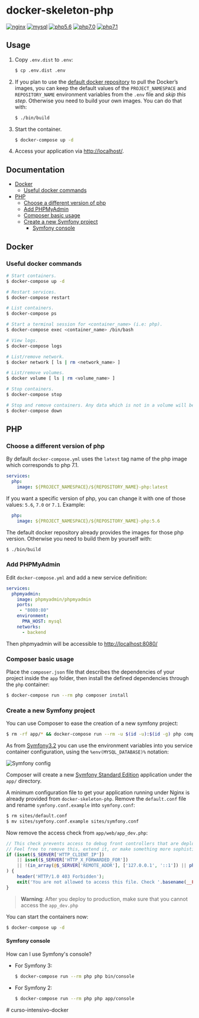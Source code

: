# docker-skeleton-php

[![nginx](https://img.shields.io/badge/nginx-1.11-brightgreen.svg)]()
[![mysql](https://img.shields.io/badge/mysql-5.7-brightgreen.svg)]()
[![php5.6](https://img.shields.io/badge/php-5.6-brightgreen.svg)]()
[![php7.0](https://img.shields.io/badge/php-7.0-brightgreen.svg)]()
[![php7.1](https://img.shields.io/badge/php-7.1-brightgreen.svg)]()

## Usage

1. Copy `.env.dist` to `.env`:

    ```bash
    $ cp .env.dist .env
    ```

2. If you plan to use the [default docker repository](https://hub.docker.com/u/federkun/) to pull the Docker’s images, you can keep the default values of the `PROJECT_NAMESPACE` and `REPOSITORY_NAME` environment variables from the `.env` file and _skip this step_. Otherwise you need to build your own images. You can do that with:

    ```bash 
    $ ./bin/build
    ```

3. Start the container.

    ```bash
    $ docker-compose up -d
    ```

4. Access your application via [http://localhost/](http://localhost/).

## Documentation

- [Docker](#Docker)
    - [Useful docker commands](#Useful-docker-commands)
- [PHP](#PHP)
    - [Choose a different version of php](#Choose-a-different-version-of-php)
    - [Add PHPMyAdmin](#Add-PHPMyAdmin)
    - [Composer basic usage](#Composer-basic-usage)
    - [Create a new Symfony project](#Create-a-new-Symfony-project)
        - [Symfony console](#Symfony-console)

<a name="Docker"></a>
## Docker

<a name="Useful-docker-commands"></a>
### Useful docker commands

```bash
# Start containers.
$ docker-compose up -d

# Restart services.
$ docker-compose restart

# List containers.
$ docker-compose ps

# Start a terminal session for <container_name> (i.e: php).
$ docker-compose exec <container_name> /bin/bash

# View logs.
$ docker-compose logs

# List/remove network.
$ docker network [ ls | rm <network_name> ]

# List/remove volumes.
$ docker volume [ ls | rm <volume_name> ]

# Stop containers.
$ docker-compose stop

# Stop and remove containers. Any data which is not in a volume will be lost.
$ docker-compose down
```

<a name="PHP"></a>
## PHP

<a name="Choose-a-different-version-of-php"></a>
### Choose a different version of php

By default `docker-compose.yml` uses the `latest` tag name of the php image which corresponds to php 7.1.

```yml
services:
  php:
    image: ${PROJECT_NAMESPACE}/${REPOSITORY_NAME}-php:latest
```

If you want a specific version of php, you can change it with one of those values: `5.6`, `7.0` or `7.1`. Example: 

```yml
  php:
    image: ${PROJECT_NAMESPACE}/${REPOSITORY_NAME}-php:5.6
```

The default docker repository already provides the images for those php version. Otherwise you need to build them by yourself with:

```bash 
$ ./bin/build
```

<a name="Add-PHPMyAdmin"></a>
### Add PHPMyAdmin

Edit `docker-compose.yml` and add a new service definition:

```yml
services:
  phpmyadmin:
    image: phpmyadmin/phpmyadmin
    ports:
     - "8080:80"
    environment:
      PMA_HOST: mysql
    networks:
      - backend
```

Then phpmyadmin will be accessible to [http://localhost:8080/](http://localhost:8080/)

<a name="Composer-basic-usage"></a>
### Composer basic usage

Place the `composer.json` file that describes the dependencies of your project inside the `app` folder, then install the defined dependencies through the `php` container:

```bash
$ docker-compose run --rm php composer install
```

<a name="Create-a-new-Symfony-project"></a>
### Create a new Symfony project

You can use Composer to ease the creation of a new symfony project:

```bash
$ rm -rf app/* && docker-compose run --rm -u $(id -u):$(id -g) php composer create-project symfony/framework-standard-edition .
```

As from [Symfony3.2](https://github.com/symfony/symfony/pull/19681) you can use the environment variables into you service container configuration, using the `%env(MYSQL_DATABASE)%` notation:

![Symfony config](https://cloud.githubusercontent.com/assets/21344385/21572074/ab2de672-ced5-11e6-83be-c4eb7274a900.png)

Composer will create a new [Symfony Standard Edition](https://github.com/symfony/symfony-standard) application under the `app/` directory.

A minimum configuration file to get your application running under Nginx is already provided from `docker-skeleton-php`.
Remove the `default.conf` file and rename `symfony.conf.example` into `symfony.conf`:

```bash
$ rm sites/default.conf
$ mv sites/symfony.conf.example sites/symfony.conf
```

Now remove the access check from `app/web/app_dev.php`:

```php
// This check prevents access to debug front controllers that are deployed by accident to production servers.
// Feel free to remove this, extend it, or make something more sophisticated.
if (isset($_SERVER['HTTP_CLIENT_IP'])
    || isset($_SERVER['HTTP_X_FORWARDED_FOR'])
    || !(in_array(@$_SERVER['REMOTE_ADDR'], ['127.0.0.1', '::1']) || php_sapi_name() === 'cli-server')
) {
    header('HTTP/1.0 403 Forbidden');
    exit('You are not allowed to access this file. Check '.basename(__FILE__).' for more information.');
}
```

> **Warning**: After you deploy to production, make sure that you cannot access the `app_dev.php`

You can start the containers now:

```bash
$ docker-compose up -d
```

<a name="Symfony-console"></a>
#### Symfony console

How can I use Symfony's console?

 - For Symfony 3:

    ```bash
    $ docker-compose run --rm php php bin/console
    ```

 - For Symfony 2:

    ```bash
    $ docker-compose run --rm php php app/console
    ```
#   c u r s o - i n t e n s i v o - d o c k e r  
 